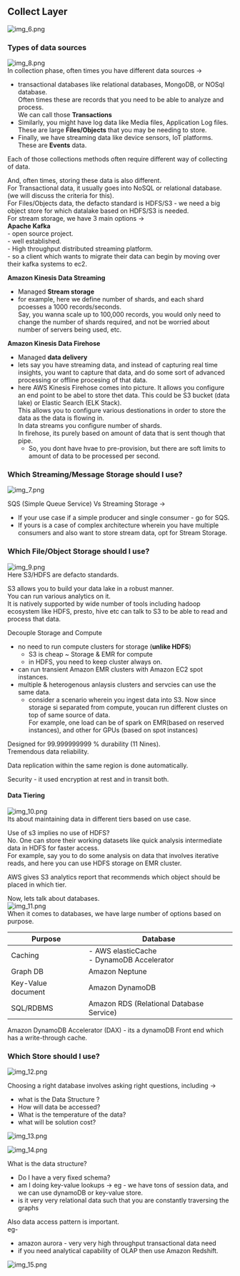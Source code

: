 ## Collect Layer

![img_6.png](images/img_6.png)

### Types of data sources
![img_8.png](images/img_8.png)<br>
In collection phase, often times you have different data sources -><br>
- transactional databases like relational databases, MongoDB, or NOSql database.<br>
Often times these are records that you need to be able to analyze and process.<br>
We can call those **Transactions**<br>
- Similarly, you might have log data like Media files, Application Log files.<br>
These are large **Files/Objects** that you may be needing to store.<br>
- Finally, we have streaming data like device sensors, IoT platforms.<br>
These are **Events** data.<br>

Each of those collections methods often require different way of collecting of data.<br>

And, often times, storing these data is also different. <br>
For Transactional data, it usually goes into NoSQL or relational database.<br>
(we will discuss the criteria for this).<br>
For Files/Objects data, the defacto standard is HDFS/S3 - we need a big object store for which datalake based on HDFS/S3 is needed.<br>
For stream storage, we have 3 main options -><br>
**Apache Kafka <br>**
    - open source project.<br>
    - well established.<br>
    - High throughput distributed streaming platform.<br>
    - so a client which wants to migrate their data can begin by moving over their kafka systems to ec2.<br>
  
**Amazon Kinesis Data Streaming**
  - Managed **Stream storage**<br>
  - for example, here we define number of shards, and each shard pcoesses a 1000 records/seconds.<br> 
  Say, you wanna scale up to 100,000 records, you would only need to change the number of shards required, and not be worried about number of servers being used, etc.<br>
 
**Amazon Kinesis Data Firehose**
  - Managed **data delivery** <br>
  - lets say you have streaming data, and instead of capturing real time insights, you want to capture that data, and do some sort of advanced processing or offline procesing of that data.<br>
  - here AWS Kinesis Firehose comes into picture. It allows you configure an end point to be abel to store thet data. This could be S3 bucket (data lake) or Elastic Search (ELK Stack). <br>
  This allows you to configure various destionations in order to store the data as the data is flowing in.<br>
  In data streams you configure number of shards.<br>
  In firehose, its purely based on amount of data that is sent though that pipe.<br> 
    - So, you dont have hvae to pre-provision, but there are soft limits to amount of data to be processed per second.<br>


### Which Streaming/Message Storage should I use?
![img_7.png](images/img_7.png)<br>

SQS (Simple Queue Service) Vs Streaming Storage -><br>
- If your use case if a simple producer and single consumer - go for SQS.<br>
- If yours is a case of complex architecture wherein you have multiple consumers and also want to store stream data, opt for Stream Storage.<br>

### Which File/Object Storage should I use?

![img_9.png](images/img_9.png)<br>
Here S3/HDFS are defacto standards.<br>

S3 allows you to build your data lake in a robust manner.<br>
You can run various analytics on it.<br>
It is natively supported by wide number of tools including hadoop ecosystem  like HDFS, presto, hive etc can talk to S3 to be able to read and process that data.<br>

Decouple Storage and Compute<br>
- no need to run compute clusters for storage (**unlike HDFS**)<br>
   - S3 is cheap ~ Storage & EMR for compute<br>
   - in HDFS, you need to keep cluster always on.<br>
- can run transient Amazon EMR clusters with  Amazon EC2 spot instances.<br>
- multiple & heterogenous anlaysis clusters  and servcies can use the same data.<br>
  - consider a scenario wherein you ingest data into S3. Now since storage si separated from compute, youcan run different clustes on top of same source of data.<br>
  For example, one load can be of spark on EMR(based on reserved instances), and other for GPUs (based on spot instances)<br>

Designed for 99.999999999 % durability (11 Nines).<br>
Tremendous data reliability.<br>

Data replication within the same region is done automatically.<br>

Security - it used encryption at rest and in transit both.<br>

#### Data Tiering
![img_10.png](images/img_10.png)<br>
Its about maintaining data in different tiers based on use case.<br>

Use of s3 implies no use of HDFS?<br>
No. One can store their working datasets like quick analysis intermediate data in HDFS for faster access.<br>
For example, say you to do some analysis on data that involves iterative reads, and here you can use HDFS storage on EMR cluster.<br>

AWS gives S3 analytics report that recommends which object should be placed in which tier.<br>

Now, lets talk about databases.<br>
![img_11.png](images/img_11.png)<br>
When it comes to databases, we have large number of options based on purpose.<br>

| Purpose            | Database                                       |
|--------------------|------------------------------------------------|
| Caching            | - AWS elasticCache <br/>- DynamoDB Accelerator |
| Graph DB           | Amazon Neptune                                 |
| Key-Value document | Amazon DynamoDB                                |
| SQL/RDBMS          | Amazon RDS (Relational Database Service)       |


Amazon DynamoDB Accelerator (DAX) - its a dynamoDB Front end which has a write-through cache.<br>

### Which Store should I use?
![img_12.png](images/img_12.png)<br>

Choosing a right database involves asking right questions, including -><br>
- what is the Data Structure ?<br>
- How will data be accessed?<br>
- What is the temperature of the data?<br>
- what will be solution cost?<br>

![img_13.png](images/img_13.png)<br>

![img_14.png](images/img_14.png)<br>

What is the data structure?<br>
- Do I have a very fixed schema?<br>
- am I doing key-value lookups -> eg - we have tons of session data, and we can use dynamoDB or key-value store.<br>
- is it very very relational data such that you are constantly traversing  the graphs<br>

Also data access pattern is important.<br>
eg- <br>
- amazon aurora - very very high throughput transactional data need<br>
- if you need analytical capability of OLAP then use Amazon Redshift.<br>

![img_15.png](images/img_15.png)<br>

